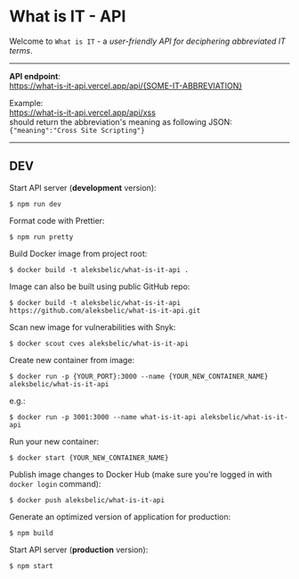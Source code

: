 # What is IT - API

Welcome to `What is IT` - a _user-friendly API for deciphering abbreviated IT terms_.

---

**API endpoint**:
<br>
https://what-is-it-api.vercel.app/api/{SOME-IT-ABBREVIATION}

Example:
<br>
https://what-is-it-api.vercel.app/api/xss
<br>
should return the abbreviation's meaning as following JSON:
<br>
`{"meaning":"Cross Site Scripting"}`

---

## DEV

Start API server (**development** version):

```
$ npm run dev
```

Format code with Prettier:

```
$ npm run pretty
```

Build Docker image from project root:

```
$ docker build -t aleksbelic/what-is-it-api .
```

Image can also be built using public GitHub repo:

```
$ docker build -t aleksbelic/what-is-it-api https://github.com/aleksbelic/what-is-it-api.git
```

Scan new image for vulnerabilities with Snyk:

```
$ docker scout cves aleksbelic/what-is-it-api
```

Create new container from image:

```
$ docker run -p {YOUR_PORT}:3000 --name {YOUR_NEW_CONTAINER_NAME} aleksbelic/what-is-it-api
```

e.g.:

```
$ docker run -p 3001:3000 --name what-is-it-api aleksbelic/what-is-it-api
```

Run your new container:

```
$ docker start {YOUR_NEW_CONTAINER_NAME}
```

Publish image changes to Docker Hub (make sure you're logged in with `docker login` command):

```
$ docker push aleksbelic/what-is-it-api
```

Generate an optimized version of application for production:

```
$ npm build
```

Start API server (**production** version):

```
$ npm start
```

